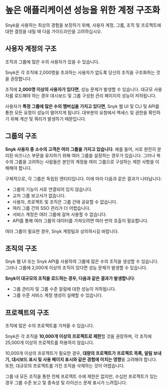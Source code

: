 # 높은 애플리케이션 성능을 위한 계정 구조화

Snyk을 사용하는 최상의 경험을 보장하기 위해, 사용자 계정, 그룹, 조직 및 프로젝트에 대한 결정을 내릴 때 다음 가이드라인을 고려하십시오.

## 사용자 계정의 구조

조직과 그룹에 많은 수의 사용자가 있을 수 있습니다.

Snyk은 각 조직에 2,000명을 초과하는 사용자가 없도록 당신의 조직을 구조화하는 것을 권장합니다.

조직에 **2,000명 이상의 사용자가 있다면**, 성능 문제가 발생할 수 있습니다. 대규모 사용자를 로드해야 하는 경우 대시보드 및 그룹 구성원 관리 페이지의 성능이 저하됩니다.

사용자가 **특정 그룹에 많은 수의 멤버십을 가지고 있다면**, Snyk 웹 UI 및 CLI 및 API를 통한 모든 요청이 성능이 떨어지게 됩니다. 대부분의 요청에서 액세스 및 권한을 확인하기 위해 계산 및 쿼리가 발생하기 때문입니다.

## 그룹의 구조

**Snyk 사용자 중 소수의 고객은 여러 그룹을 가지고 있습니다**. 예를 들어, 서로 완전히 분리된 비즈니스 부문을 유지하기 위해 여러 그룹을 설정하는 경우가 있습니다. 그러나 복수의 그룹을 고려하는 사람들은 본인의 계정을 여러 그룹으로 구성하는 제한 사항을 이해해야 합니다.

구체적으로, 각 그룹은 독립된 엔티티입니다. 이에 따라 다음과 같은 결과가 나타납니다:

* 그룹의 기능이 서로 연결되어 있지 않습니다.
* 교차 그룹 보고서가 없습니다.
* 사용자, 프로젝트 및 조직은 그룹 간에 공유할 수 없습니다.
* 여러 그룹 간의 SSO 관리가 더 어렵습니다.
* 서비스 계정은 여러 그룹에 걸쳐 사용할 수 없습니다.
* API를 통해 여러 그룹의 데이터를 가져오려면 여러 번의 호출이 필요합니다.

여러 그룹이 필요한 경우, Snyk 계정팀과 상의하시길 바랍니다.

## 조직의 구조

Snyk 웹 UI 또는 Snyk API를 사용하여 그룹에 많은 수의 조직을 생성할 수 있습니다. 그러나 그룹에 2,000개 이상의 조직이 있다면 성능 문제가 발생할 수 있습니다.

**Snyk이 대규모의 조직을 로드하는 경우, 다음과 같은 결과가 발생합니다**:

* 그룹 관리자 및 그룹 수준 알림에 대한 성능이 저하됩니다.
* 그룹 수준 서비스 계정 생성이 실패할 수 있습니다.

## 프로젝트의 구조

조직에 많은 수의 프로젝트를 가져올 수 있습니다.

Snyk은 각 조직을 **10,000개 이상의 프로젝트로 제한**할 것을 권장하며, 각 조직에 25,000개 이상의 프로젝트를 허용하지 않습니다.

10,000개 이상의 프로젝트가 필요한 경우, **대량의 프로젝트가 프로젝트 목록, 알림 보내기, 대시보드 표시 및 사용 페이지 표시와 같은 경험에 미치는 영향**을 고려해야 합니다. 또한, 대규모의 프로젝트를 가진 조직을 삭제하는 것이 어렵습니다.

그룹 내 모든 조직을 통한 전체 프로젝트 수에 제한은 없지만, 수십만 프로젝트가 있는 경우 그룹 수준 보고 및 종속성 및 라이선스 문제 표시가 느려집니다.
